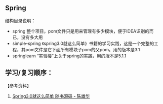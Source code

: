 ## Spring 

结构目录说明：
- spring 整个项目，pom文件只是用来管理有多少模块，便于IDEA识别的而已，没有多大用
- simple-spring 《spring3.0就这么简单》书籍的学习实践，这是一个完整的工程，其pom文件是它下面所有模块子pom的父pom。用的版本是3.1
- springlearn “实验楼”上关于spring的实践，用的版本是5.1.1


学习/复习顺序：
- 




【参考资料】
1. [Spring3.0就这么简单 随书源码 - 陈雄华](https://github.com/djsecret/sprProjects)
